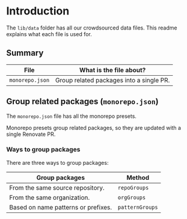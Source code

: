 # Introduction

The `lib/data` folder has all our crowdsourced data files.
This readme explains what each file is used for.

## Summary

| File            | What is the file about?                  |
| --------------- | ---------------------------------------- |
| `monorepo.json` | Group related packages into a single PR. |

## Group related packages (`monorepo.json`)

The `monorepo.json` file has all the monorepo presets.

Monorepo presets group related packages, so they are updated with a single Renovate PR.

### Ways to group packages

There are three ways to group packages:

| Group packages                      | Method          |
| ----------------------------------- | --------------- |
| From the same source repository.    | `repoGroups`    |
| From the same organization.         | `orgGroups`     |
| Based on name patterns or prefixes. | `patternGroups` |
